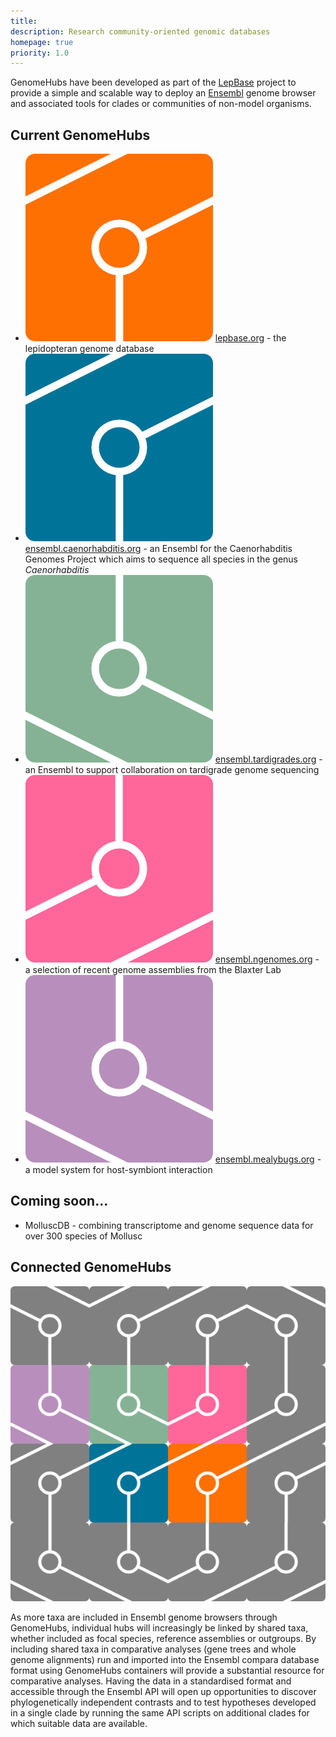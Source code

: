 ```yaml
---
title: 
description: Research community-oriented genomic databases
homepage: true
priority: 1.0
---
```


GenomeHubs have been developed as part of the [LepBase](http://lepbase.org) project to provide a simple and scalable way to deploy an [Ensembl](http://www.ensembl.org) genome browser and associated tools for clades or communities of non-model organisms. 


## Current GenomeHubs

* ![lepbase](lepbase.png) [lepbase.org](http://lepbase.org) - the lepidopteran genome database
* ![cgp](cgp.png) [ensembl.caenorhabditis.org](http://ensembl.caenorhabditis.org) - an Ensembl for the Caenorhabditis Genomes Project which aims to sequence all species in the genus *Caenorhabditis*
* ![tardibase](tardibase.png) [ensembl.tardigrades.org](http://ensembl.tardigrades.org) - an Ensembl to support collaboration on tardigrade genome sequencing
* ![ngenomes](ngenomes.png) [ensembl.ngenomes.org](http://ensembl.ngenomes.org) - a selection of recent genome assemblies from the Blaxter Lab
* ![mealybugbase](mealybugbase.png) [ensembl.mealybugs.org](http://ensembl.mealybugs.org) - a model system for host-symbiont interaction

## Coming soon...
* MolluscDB - combining transcriptome and genome sequence data for over 300 species of Mollusc

## Connected GenomeHubs

![Linking GenomeHubs](genomehubs-logo-multi.png)

As more taxa are included in Ensembl genome browsers through GenomeHubs, individual hubs will increasingly be linked by shared taxa, whether included as focal species, reference assemblies or outgroups.
By including shared taxa in comparative analyses (gene trees and whole genome alignments) run and imported into the Ensembl compara database format using  GenomeHubs containers
will provide a substantial resource for comparative analyses. Having the data in a standardised format and accessible through the Ensembl API will open up opportunities to discover 
phylogenetically independent contrasts and to test hypotheses developed in a single clade by running the same API scripts on additional clades for which suitable data are available.

